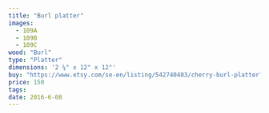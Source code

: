 ```yaml
---
title: "Burl platter"
images:
  - 109A
  - 109B
  - 109C
wood: "Burl"
type: "Platter"
dimensions: '2 ¼" x 12" x 12"'
buy: "https://www.etsy.com/se-en/listing/542740403/cherry-burl-platter?ref=shop_home_active_23"
price: 150
tags:
date: 2016-6-08
---
```


